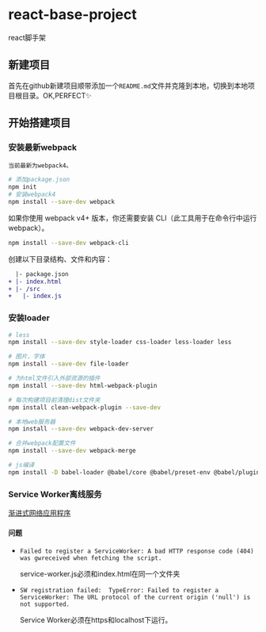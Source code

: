 # react-base-project
react脚手架

## 新建项目
首先在github新建项目顺带添加一个`README.md`文件并克隆到本地，切换到本地项目根目录。OK,PERFECT:sparkles:

## 开始搭建项目
### 安装最新webpack
`当前最新为webpack4。`
```bash
# 添加package.json
npm init
# 安装webpack4
npm install --save-dev webpack
```
如果你使用 webpack v4+ 版本，你还需要安装 CLI（此工具用于在命令行中运行 webpack）。
```bash
npm install --save-dev webpack-cli
```

创建以下目录结构、文件和内容：
```diff
  |- package.json
+ |- index.html
+ |- /src
+   |- index.js
```

### 安装loader
```bash
# less
npm install --save-dev style-loader css-loader less-loader less

# 图片，字体
npm install --save-dev file-loader

# 为html文件引入外部资源的插件
npm install --save-dev html-webpack-plugin

# 每次构建项目前清理dist文件夹
npm install clean-webpack-plugin --save-dev

# 本地web服务器
npm install --save-dev webpack-dev-server

# 合并webpack配置文件
npm install --save-dev webpack-merge

# js编译
npm install -D babel-loader @babel/core @babel/preset-env @babel/plugin-syntax-dynamic-import @babel/runtime
```

### Service Worker离线服务
[渐进式网络应用程序](https://webpack.docschina.org/guides/progressive-web-application/)

#### 问题
- `Failed to register a ServiceWorker: A bad HTTP response code (404) was gwreceived when fetching the script.`
  
  service-worker.js必须和index.html在同一个文件夹

- `SW registration failed:  TypeError: Failed to register a ServiceWorker: The URL protocol of the current origin ('null') is not supported.`

  Service Worker必须在https和localhost下运行。
